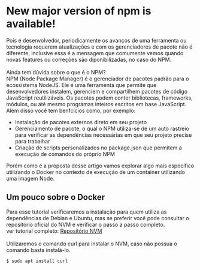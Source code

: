 # New major version of npm is available!
</hr>

Pois é desenvolvedor, periodicamente os avanços de uma ferramenta ou tecnologia requerem atualizações e com os gerenciadores de pacote não é diferente, inclusive essa é a mensagem que comumente vemos quando novas features ou correções são diponibilizadas, no caso do NPM. 
</br></br>
Ainda tem dúvida sobre o que é o NPM?</br>
NPM (Node Package Manager) é o gerenciador de pacotes padrão para o ecossistema NodeJS. Ele é uma ferramenta que permite que desenvolvedores instalem, gerenciem e compartilhem pacotes de código JavaScript reutilizáveis. Os pacotes podem conter bibliotecas, frameworks, módulos, ou até mesmo programas inteiros escritos em base JavaScript. Além disso você tem benfcícios como, por exemplo:
<ul>
  <li>Instalação de pacotes externos direto em seu projeto</li>
  <li>Gerenciamento de pacote, o qual o NPM utiliza-se de um auto rastreio para verificar as dependências necessárias em que seu projeto precise para trabalhar</li>
  <li>Criação de scripts personalizados no package.json que permitem a execução de comandos do próprio NPM</li>
</ul>
Porém como é a proposta desse artigo vamos explorar algo mais específico utilizando o Docker no contexto de execução de um container utilizando uma imagem Node.
</br>
<h2>Um pouco sobre o Docker</h2>
Para esse tutorial verificaremos a instalação para quem utiliza as dependências de Debian e Ubuntu, mas se preferir você pode consultar o repositório oficial do NVM e verificar o passo a passo completo. </br>
ver tutorial completo: <a href="https://github.com/nvm-sh/nvm">Repositório NVM</a>
</br></br>
Utilizaremos o comando curl para instalar o NVM, caso não possua o comando basta instalá-lo.

```bash 
$ sudo apt install curl
```
